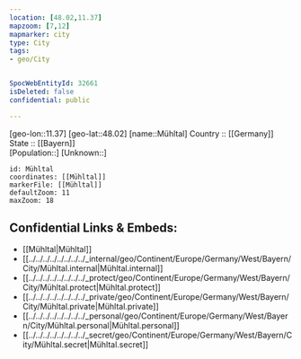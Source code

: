 ```yaml
---
location: [48.02,11.37] 
mapzoom: [7,12] 
mapmarker: city 
type: City
tags:
- geo/City


SpocWebEntityId: 32661
isDeleted: false
confidential: public

---
```

[geo-lon::11.37] 
[geo-lat::48.02] 
[name::Mühltal] 
Country :: [[Germany]]  
State :: [[Bayern]]  
[Population::] 
[Unknown::] 


```leaflet
id: Mühltal
coordinates: [[Mühltal]] 
markerFile: [[Mühltal]] 
defaultZoom: 11 
maxZoom: 18
```


## Confidential Links & Embeds: 
- [[Mühltal|Mühltal]] 
- [[../../../../../../../../_internal/geo/Continent/Europe/Germany/West/Bayern/City/Mühltal.internal|Mühltal.internal]] 
- [[../../../../../../../../_protect/geo/Continent/Europe/Germany/West/Bayern/City/Mühltal.protect|Mühltal.protect]] 
- [[../../../../../../../../_private/geo/Continent/Europe/Germany/West/Bayern/City/Mühltal.private|Mühltal.private]] 
- [[../../../../../../../../_personal/geo/Continent/Europe/Germany/West/Bayern/City/Mühltal.personal|Mühltal.personal]] 
- [[../../../../../../../../_secret/geo/Continent/Europe/Germany/West/Bayern/City/Mühltal.secret|Mühltal.secret]] 
